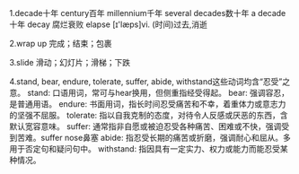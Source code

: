 1.decade十年 century百年 millennium千年   several decades数十年  a decade十年 decay 腐烂衰败  elapse [ɪ'læps]vi. (时间)过去,消逝  

2.wrap up 完成；结束；包裹

3.slide 滑动；幻灯片；滑梯；下跌

4.stand, bear, endure, tolerate, suffer, abide, withstand这些动词均含“忍受”之意。
stand: 口语用词，常可与hear换用，但侧重指经受得起。
bear: 强调容忍，是普通用语。
endure: 书面用词，指长时间忍受痛苦和不幸，着重体力或意志力的坚强不屈服。
tolerate: 指以自我克制的态度，对待令人反感或厌恶的东西，含默认宽容意味。
suffer: 通常指非自愿或被迫忍受各种痛苦、困难或不快，强调受到苦难。suffer nose鼻塞
abide: 指忍受长期的痛苦或折磨，强调耐心和屈从。多用于否定句和疑问句中。
withstand: 指因具有一定实力、权力或能力而能忍受某种情况。

